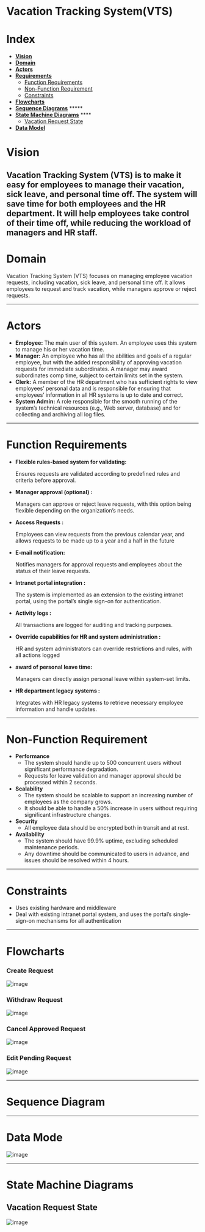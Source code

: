 # Vacation Tracking System(VTS)
# Index
- [**Vision**](#vision)
- [**Domain**](#domain)
- [**Actors**](#actors)
- [**Requirements**](#requirements)
  - [Function Requirements](#function-requirements)
  - [Non-Function Requirement](#non-function-requirement)
  - [Constraints](#constraints)
- [**Flowcharts**](#flowcharts)
- [**Sequence Diagrams**](#sequence-diagrams) *****
- [**State Machine Diagrams**](#state-machine-diagrams) ****
  - [Vacation Request State](#vacation-request-state)
- [**Data Model**](#data-mode)


# Vision

Vacation Tracking System (VTS) is to make it easy for employees to manage their vacation, sick leave, and personal time off. The system will save time for both employees and the HR department. It will help employees take control of their time off, while reducing the workload of managers and HR staff.
---

# Domain

Vacation Tracking System (VTS) focuses on managing employee vacation requests, including vacation, sick leave, and personal time off. It allows employees to request and track vacation, while managers approve or reject requests.

---
# Actors

- **Employee:** The main user of this system. An employee uses this system to
manage his or her vacation time.
- **Manager:** An employee who has all the abilities and goals of a regular employee,
 but with the added responsibility of approving vacation requests for immediate subordinates.
 A manager may award subordinates comp time, subject to certain limits set in the system.
- **Clerk:** A member of the HR department who has sufficient rights to view employees’ personal data and is responsible for ensuring that employees’ information in all HR systems is up to date and correct.
- **System Admin:** A role responsible for the smooth running of the system’s technical 
resources (e.g., Web server, database) and for collecting and archiving all log files.

---

# Function Requirements

- **Flexible rules-based system for validating:**
    
    Ensures requests are validated according to predefined rules and criteria before approval.
    
- **Manager approval (optional) :**
    
    Managers can approve or reject leave requests, with this option being flexible depending on the organization’s needs.
    
- **Access Requests :**
    
    Employees can view requests from the previous calendar year, and allows requests to be made up to a year and a half in the future
    
- **E-mail notification:**
    
    Notifies managers for approval requests and employees about the status of their leave requests.
    
- **Intranet portal integration :**
    
    The system is implemented as an extension to the existing intranet portal, using the portal’s single sign-on for authentication.
    
- **Activity logs :**
    
    All transactions are logged for auditing and tracking purposes.
    
- **Override capabilities for HR and system administration :**
    
    HR and system administrators can override restrictions and rules, with all actions logged
    
- **award of personal leave time:**
    
    Managers can directly assign personal leave within system-set limits.
    
- **HR department legacy systems :**
    
    Integrates with HR legacy systems to retrieve necessary employee information and handle updates.
    

---

# Non-Function Requirement

- **Performance**
    - The system should handle up to 500 concurrent users without significant performance degradation.
    - Requests for leave validation and manager approval should be processed within 2 seconds.
- **Scalability**
    - The system should be scalable to support an increasing number of employees as the company grows.
    - It should be able to handle a 50% increase in users without requiring significant infrastructure changes.
- **Security**
    - All employee data should be encrypted both in transit and at rest.
- **Availability**
    - The system should have 99.9% uptime, excluding scheduled maintenance periods.
    - Any downtime should be communicated to users in advance, and issues should be resolved within 4 hours.

---
# Constraints

- Uses existing hardware and middleware
- Deal with existing intranet portal system, and uses the portal’s single-sign-on mechanisms for all authentication

---

# Flowcharts

### Create Request

![image](https://github.com/user-attachments/assets/3088a0a4-c9e2-4dbb-851a-dee3a172b0c5)

### Withdraw Request

![image](https://github.com/user-attachments/assets/44567a51-da7b-41d8-95cc-0ca795f7132e)

### Cancel Approved Request

![image](https://github.com/user-attachments/assets/c2081073-15a0-4bc6-90a4-e0c3b98e0ee2)


### Edit Pending Request

![image](https://github.com/user-attachments/assets/74d141ef-ac17-475e-9737-6c2332c480a0)

---

# Sequence Diagram

---

# Data Mode
![image](https://github.com/user-attachments/assets/a9381ef1-6559-49ef-a553-eb59c6ecd01c)

---
# State Machine Diagrams
## Vacation Request State
![image](https://github.com/user-attachments/assets/122c522a-8789-466b-8805-def25c080b59)


